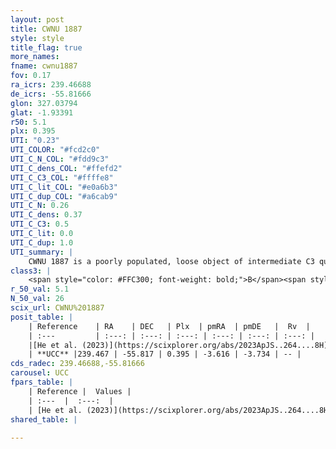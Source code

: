 ```yaml
---
layout: post
title: CWNU 1887
style: style
title_flag: true
more_names: 
fname: cwnu1887
fov: 0.17
ra_icrs: 239.46688
de_icrs: -55.81666
glon: 327.03794
glat: -1.93391
r50: 5.1
plx: 0.395
UTI: "0.23"
UTI_COLOR: "#fcd2c0"
UTI_C_N_COL: "#fdd9c3"
UTI_C_dens_COL: "#ffefd2"
UTI_C_C3_COL: "#ffffe8"
UTI_C_lit_COL: "#e0a6b3"
UTI_C_dup_COL: "#a6cab9"
UTI_C_N: 0.26
UTI_C_dens: 0.37
UTI_C_C3: 0.5
UTI_C_lit: 0.0
UTI_C_dup: 1.0
UTI_summary: |
    CWNU 1887 is a poorly populated, loose object of intermediate C3 quality. It was recently reported in the literature.
class3: |
    <span style="color: #FFC300; font-weight: bold;">B</span><span style="color: #FFC300; font-weight: bold;">B</span>
r_50_val: 5.1
N_50_val: 26
scix_url: CWNU%201887
posit_table: |
    | Reference    | RA    | DEC   | Plx  | pmRA  | pmDE   |  Rv  |
    | :---         | :---: | :---: | :---: | :---: | :---: | :---: |
    |[He et al. (2023)](https://scixplorer.org/abs/2023ApJS..264....8H) | 239.465 | -55.809 | 0.401 | -3.641 | -3.728 | -- |
    | **UCC** |239.467 | -55.817 | 0.395 | -3.616 | -3.734 | -- | 
cds_radec: 239.46688,-55.81666
carousel: UCC
fpars_table: |
    | Reference |  Values |
    | :---  |  :---:  |
    | [He et al. (2023)](https://scixplorer.org/abs/2023ApJS..264....8H) | `A0=2.3, m-M=11.7, logAge=8.1` |
shared_table: |
    
---
```

